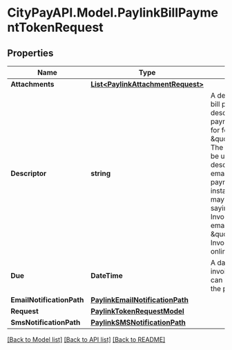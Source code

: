 # CityPayAPI.Model.PaylinkBillPaymentTokenRequest

## Properties

Name | Type | Description | Notes
------------ | ------------- | ------------- | -------------
**Attachments** | [**List&lt;PaylinkAttachmentRequest&gt;**](PaylinkAttachmentRequest.md) |  | [optional] 
**Descriptor** | **string** | A descriptor for the bill payment used to describe what the payment request is for for instance \&quot;Invoice\&quot;.  The descriptor can be used as descriptive text on emails or the payment page. For instance an invoice may have a button saying \&quot;View Invoice\&quot; or an email may say \&quot;to pay your Invoice online\&quot;.  | [optional] 
**Due** | **DateTime** | A date that the invoice is due. This can be displayed on the payment page. | [optional] 
**EmailNotificationPath** | [**PaylinkEmailNotificationPath**](PaylinkEmailNotificationPath.md) |  | [optional] 
**Request** | [**PaylinkTokenRequestModel**](PaylinkTokenRequestModel.md) |  | 
**SmsNotificationPath** | [**PaylinkSMSNotificationPath**](PaylinkSMSNotificationPath.md) |  | [optional] 

[[Back to Model list]](../README.md#documentation-for-models) [[Back to API list]](../README.md#documentation-for-api-endpoints) [[Back to README]](../README.md)

